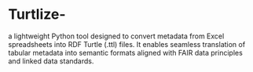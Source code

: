 # Turtlize-
a lightweight Python tool designed to convert metadata from Excel spreadsheets into RDF Turtle (.ttl) files. It enables seamless translation of tabular metadata into semantic formats aligned with FAIR data principles and linked data standards.
